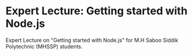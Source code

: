 # Expert Lecture: Getting started with Node.js

Expert Lecture on "Getting started with Node.js" for M.H Saboo Siddik Polytechnic (MHSSP) students.